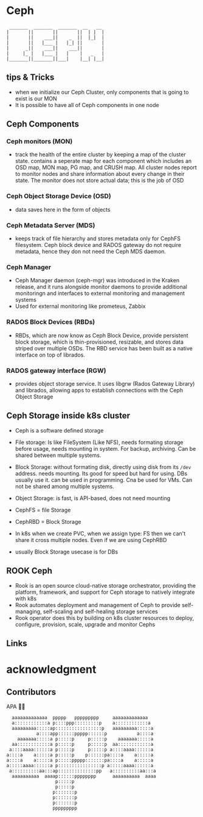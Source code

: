 # Ceph
```
 _______  _______  _______  __   __ 
|       ||       ||       ||  | |  |
|       ||    ___||    _  ||  |_|  |
|       ||   |___ |   |_| ||       |
|      _||    ___||    ___||       |
|     |_ |   |___ |   |    |   _   |
|_______||_______||___|    |__| |__|
```

## tips & Tricks
- when we initialize our Ceph Cluster, only components that is going to exist is our MON
- It is possible to have all of Ceph components in one node 

## Ceph Components
### Ceph monitors (MON)
- track the health of the entire cluster by keeping a map of the cluster state. contains a seperate map for each component which includes an OSD map, MON map, PG map, and CRUSH map. All cluster nodes report to monitor nodes and share information about every change in their state. The monitor does not store actual data; this is the job of OSD

### Ceph Object Storage Device (OSD)
- data saves here in the form of objects

### Ceph Metadata Server (MDS)
- keeps track of file hierarchy and stores metadata only for CephFS filesystem. Ceph block device and RADOS gateway do not require metadata, hence they don not need the Ceph MDS daemon.

### Ceph Manager
- Ceph Manager daemon (ceph-mgr) was introduced in the Kraken release, and it runs alongside monitor daemons to provide additional monitoringn and interfaces to external monitoring and management systems
- Used for external monitoring like prometeus, Zabbix

### RADOS Block Devices (RBDs)
- RBDs, which are now know as Ceph Block Device, provide persistent block storage, which is thin-provisioned, resizable, and stores data striped over multiple OSDs. The RBD service has been built as a native interface on top of librados.

### RADOS gateway interface (RGW)
- provides object storage service. It uses libgrw (Rados Gateway Library) and librados, allowing apps to establish connections with the Ceph Object Storage

## Ceph Storage inside k8s cluster
- Ceph is a software defined storage
 
- File storage: Is like FileSystem (Like NFS), needs formating storage before usage, needs mounting in system. For backup, archiving. Can be shared between multiple systems.
- Block Storage: without formating disk, directly using disk from its ` /dev ` address. needs mounting. Its good for speed but hard for using. DBs usually use it. can be used in programming. Cna be used for VMs. Can not be shared among multiple systems.
- Object Storage: is fast, is API-based, does not need mounting

- CephFS = file Storage
- CephRBD = Block Storage

- In k8s when we create PVC, when we assign type: FS then we can't share it cross multiple nodes. Even if we are using CephRBD
- usually Block Storage usecase is for DBs

## ROOK Ceph
- Rook is an open source cloud-native storage orchestrator, providing the platform, framework, and support for Ceph storage to natively integrate with k8s
- Rook automates deployment and management of Ceph to provide self-managing, self-scaling and self-healing storage services
- Rook operator does this by building on k8s cluster resources to deploy, configure, provision, scale, upgrade and monitor Cephs


## Links

# acknowledgment
## Contributors

APA 🖖🏻


```
  aaaaaaaaaaaaa  ppppp   ppppppppp     aaaaaaaaaaaaa   
  a::::::::::::a p::::ppp:::::::::p    a::::::::::::a  
  aaaaaaaaa:::::ap:::::::::::::::::p   aaaaaaaaa:::::a 
           a::::app::::::ppppp::::::p           a::::a 
    aaaaaaa:::::a p:::::p     p:::::p    aaaaaaa:::::a 
  aa::::::::::::a p:::::p     p:::::p  aa::::::::::::a 
 a::::aaaa::::::a p:::::p     p:::::p a::::aaaa::::::a 
a::::a    a:::::a p:::::p    p::::::pa::::a    a:::::a 
a::::a    a:::::a p:::::ppppp:::::::pa::::a    a:::::a 
a:::::aaaa::::::a p::::::::::::::::p a:::::aaaa::::::a 
 a::::::::::aa:::ap::::::::::::::pp   a::::::::::aa:::a
  aaaaaaaaaa  aaaap::::::pppppppp      aaaaaaaaaa  aaaa
                  p:::::p                              
                  p:::::p                              
                 p:::::::p                             
                 p:::::::p                             
                 p:::::::p                             
                 ppppppppp                             
```